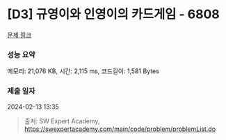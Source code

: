 # [D3] 규영이와 인영이의 카드게임 - 6808 

[문제 링크](https://swexpertacademy.com/main/code/problem/problemDetail.do?contestProbId=AWgv9va6HnkDFAW0) 

### 성능 요약

메모리: 21,076 KB, 시간: 2,115 ms, 코드길이: 1,581 Bytes

### 제출 일자

2024-02-13 13:35



> 출처: SW Expert Academy, https://swexpertacademy.com/main/code/problem/problemList.do